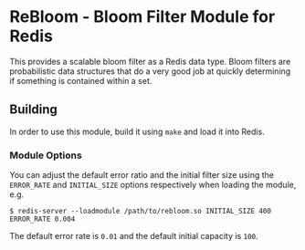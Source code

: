 # ReBloom - Bloom Filter Module for Redis

This provides a scalable bloom filter as a Redis data type. Bloom filters
are probabilistic data structures that do a very good job at quickly
determining if something is contained within a set.

## Building

In order to use this module, build it using `make` and load it into Redis.

### Module Options

You can adjust the default error ratio and the initial filter size using
the `ERROR_RATE` and `INITIAL_SIZE` options respectively when loading the
module, e.g.

```
$ redis-server --loadmodule /path/to/rebloom.so INITIAL_SIZE 400 ERROR_RATE 0.004
```

The default error rate is `0.01` and the default initial capacity is `100`.